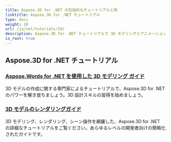 ```yaml
---
title: Aspose.3D for .NET の包括的なチュートリアルと例
linktitle: Aspose.3D for .NET チュートリアル
type: docs
weight: 10
url: /ja/net/tutorials/3d/
description: Aspose.3D for .NET チュートリアルで 3D モデリングとアニメーションの世界を体験してください。レンダリングから線形押し出しまで、プロジェクトを簡単に向上させることができます。
is_root: true
---
```


## Aspose.3D for .NET チュートリアル
### [Aspose.Words for .NET を使用した 3D モデリング ガイド](./guide-to-3d-modeling/)
3D モデルの作成に関する専門家によるチュートリアルで、Aspose.3D for .NET のパワーを解き放ちましょう。3D 設計スキルの習得を始めましょう。
### [3D モデルのレンダリングガイド](./guide-to-rendering/)
3D モデリング、レンダリング、シーン操作を網羅した、Aspose.3D for .NET の詳細なチュートリアルをご覧ください。あらゆるレベルの開発者向けの簡略化されたガイドです。